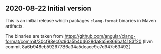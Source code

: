## 2020-08-22 Initial version

This is an initial release which packages `clang-format` binaries in Maven artifacts.

The binaries are taken from https://github.com/angular/clang-format/commit/30cf98ec0c9da5b4b4628da8a5e866baf4183f20 (llvm commit 8a6b948eb59267736a34a5deace9c7d947c63492)
